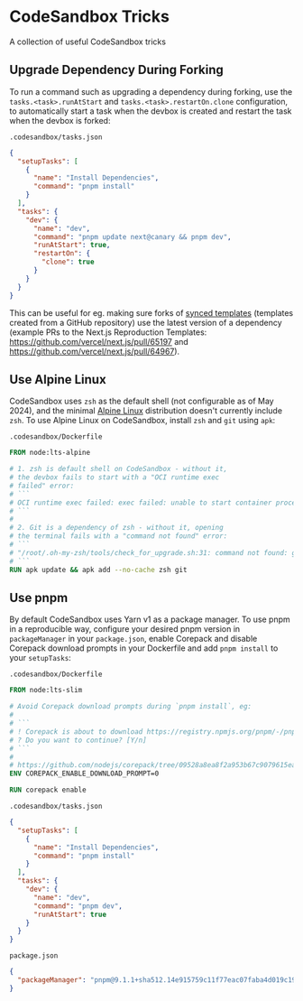# CodeSandbox Tricks

A collection of useful CodeSandbox tricks

## Upgrade Dependency During Forking

To run a command such as upgrading a dependency during forking, use the `tasks.<task>.runAtStart` and `tasks.<task>.restartOn.clone` configuration, to automatically start a task when the devbox is created and restart the task when the devbox is forked:

`.codesandbox/tasks.json`

```json
{
  "setupTasks": [
    {
      "name": "Install Dependencies",
      "command": "pnpm install"
    }
  ],
  "tasks": {
    "dev": {
      "name": "dev",
      "command": "pnpm update next@canary && pnpm dev",
      "runAtStart": true,
      "restartOn": {
        "clone": true
      }
    }
  }
}
```

This can be useful for eg. making sure forks of [synced templates](https://codesandbox.io/docs/learn/devboxes/synced-templates) (templates created from a GitHub repository) use the latest version of a dependency (example PRs to the Next.js Reproduction Templates: https://github.com/vercel/next.js/pull/65197 and https://github.com/vercel/next.js/pull/64967).

## Use Alpine Linux

CodeSandbox uses `zsh` as the default shell (not configurable as of May 2024), and the minimal [Alpine Linux](https://www.alpinelinux.org/) distribution doesn't currently include `zsh`. To use Alpine Linux on CodeSandbox, install `zsh` and `git` using `apk`:

`.codesandbox/Dockerfile`

```dockerfile
FROM node:lts-alpine

# 1. zsh is default shell on CodeSandbox - without it,
# the devbox fails to start with a "OCI runtime exec
# failed" error:
# ```
# OCI runtime exec failed: exec failed: unable to start container process: exec: '/bin/zsh': stat /bin/zsh: no such file or directory: unknown
# ```
#
# 2. Git is a dependency of zsh - without it, opening
# the terminal fails with a "command not found" error:
# ```
# "/root/.oh-my-zsh/tools/check_for_upgrade.sh:31: command not found: git"
# ```
RUN apk update && apk add --no-cache zsh git
```

## Use pnpm

By default CodeSandbox uses Yarn v1 as a package manager. To use pnpm in a reproducible way, configure your desired pnpm version in `packageManager` in your `package.json`, enable Corepack and disable Corepack download prompts in your Dockerfile and add `pnpm install` to your `setupTasks`:

`.codesandbox/Dockerfile`

```dockerfile
FROM node:lts-slim

# Avoid Corepack download prompts during `pnpm install`, eg:
#
# ```
# ! Corepack is about to download https://registry.npmjs.org/pnpm/-/pnpm-9.1.1.tgz
# ? Do you want to continue? [Y/n]
# ```
#
# https://github.com/nodejs/corepack/tree/09528a8ea8f2a953b67c9079615eae3394531862#:~:text=COREPACK_ENABLE_DOWNLOAD_PROMPT
ENV COREPACK_ENABLE_DOWNLOAD_PROMPT=0

RUN corepack enable
```

`.codesandbox/tasks.json`

```json
{
  "setupTasks": [
    {
      "name": "Install Dependencies",
      "command": "pnpm install"
    }
  ],
  "tasks": {
    "dev": {
      "name": "dev",
      "command": "pnpm dev",
      "runAtStart": true
    }
  }
}
```

`package.json`

```json
{
  "packageManager": "pnpm@9.1.1+sha512.14e915759c11f77eac07faba4d019c193ec8637229e62ec99eefb7cf3c3b75c64447882b7c485142451ee3a6b408059cdfb7b7fa0341b975f12d0f7629c71195"
}
```
